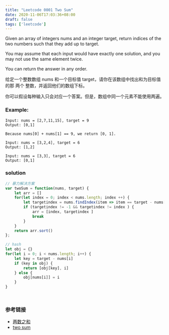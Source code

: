 ```yaml
---
title: "Leetcode 0001 Two Sum"
date: 2020-11-06T17:03:36+08:00
draft: false
tags: ['leetcode']
---
```


Given an array of integers nums and an integer target, return indices of the two numbers such that they add up to target.

You may assume that each input would have exactly one solution, and you may not use the same element twice.

You can return the answer in any order.


给定一个整数数组 nums 和一个目标值 target，请你在该数组中找出和为目标值的那 两个 整数，并返回他们的数组下标。

你可以假设每种输入只会对应一个答案。但是，数组中同一个元素不能使用两遍。


### Example:

```
Input: nums = [2,7,11,15], target = 9
Output: [0,1] 

Because nums[0] + nums[1] == 9, we return [0, 1].

Input: nums = [3,2,4], target = 6
Output: [1,2]

Input: nums = [3,3], target = 6
Output: [0,1]
```
### solution

```js
// 暴力解决方案
var twoSum = function(nums, target) {
    let arr = []
    for(let index = 0; index < nums.length; index ++) {
        let targetindex = nums.findIndex(item => item == target - nums[index])
        if (targetindex != -1 && targetindex != index ) {
            arr = [index, targetindex ]
            break
        }
    }
    return arr.sort()
};

// hash
let obj = {}
for(let i = 0; i < nums.length; i++) {
    let key = target - nums[i]
    if (key in obj) {
        return [obj[key], i]
    } else {
        obj[nums[i]] = i
    }
}
```

```go

```


```php

```

### 参考链接 

- [两数之和](https://leetcode-cn.com/problems/two-sum/)
- [two sum](https://leetcode.com/problems/two-sum/)